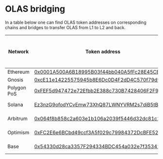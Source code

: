 # OLAS bridging

In a table below one can find OLAS token addresses on corresponding chains and bridges to transfer OLAS from L1 to L2 and back.

| Network     | Token address                                  | Bridge (OLAS from Ethereum to chain)                                  |
|-------------|------------------------------------------------|-----------------------------------------------------------------------|
| Ethereum    | [0x0001A500A6B18995B03f44bb040A5fFc28E45CB0](https://etherscan.io/token/0x0001A500A6B18995B03f44bb040A5fFc28E45CB0) | N/A                                                                   |
| Gnosis      | [0xcE11e14225575945b8E6Dc0D4F2dD4C570f79d9f](https://gnosisscan.io/token/0xcE11e14225575945b8E6Dc0D4F2dD4C570f79d9f) | [OmniBridge](https://omni.gnosischain.com/bridge)                     |
| Polygon PoS | [0xFEF5d947472e72Efbb2E388c730B7428406F2F95](https://polygonscan.com/token/0xFEF5d947472e72Efbb2E388c730B7428406F2F95) | [Polygon Portal](https://portal.polygon.technology/bridge)            |
| Solana      | [Ez3nzG9ofodYCvEmw73XhQ87LWNYVRM2s7diB5tBZPyM](https://solscan.io/token/Ez3nzG9ofodYCvEmw73XhQ87LWNYVRM2s7diB5tBZPyM) | [Wormhole Portal](https://portalbridge.com/advanced-tools/#/transfer) |
| Arbitrum    | [0x064f8b858c2a603e1b106a2039f5446d32dc81c1](https://arbiscan.io/token/0x064f8b858c2a603e1b106a2039f5446d32dc81c1) | [Arbitrum Bridge](https://bridge.arbitrum.io)                         |
| Optimism    | [0xFC2E6e6BCbd49ccf3A5f029c79984372DcBFE527](https://optimistic.etherscan.io/token/0xFC2E6e6BCbd49ccf3A5f029c79984372DcBFE527) | [Optimism Bridge](https://app.optimism.io/bridge/deposit)     |
| Base        | [0x54330d28ca3357F294334BDC454a032e7f353416](https://basescan.org/token/0x54330d28ca3357F294334BDC454a032e7f353416) | [Base Bridge](https://bridge.base.org/deposit)                 |